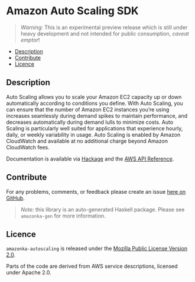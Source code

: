 # Amazon Auto Scaling SDK

> _Warning:_ This is an experimental preview release which is still under heavy development and not intended for public consumption, _caveat emptor_!

* [Description](#description)
* [Contribute](#contribute)
* [Licence](#licence)

## Description

Auto Scaling allows you to scale your Amazon EC2 capacity up or down
automatically according to conditions you define. With Auto Scaling, you can
ensure that the number of Amazon EC2 instances you’re using increases
seamlessly during demand spikes to maintain performance, and decreases
automatically during demand lulls to minimize costs. Auto Scaling is
particularly well suited for applications that experience hourly, daily, or
weekly variability in usage. Auto Scaling is enabled by Amazon CloudWatch and
available at no additional charge beyond Amazon CloudWatch fees.

Documentation is available via [Hackage](http://hackage.haskell.org/package/amazonka-autoscaling)
and the [AWS API Reference](http://docs.aws.amazon.com/AutoScaling/latest/APIReference/Welcome.html).


## Contribute

For any problems, comments, or feedback please create an issue [here on GitHub](https://github.com/brendanhay/amazonka/issues).

> _Note:_ this library is an auto-generated Haskell package. Please see `amazonka-gen` for more information.


## Licence

`amazonka-autoscaling` is released under the [Mozilla Public License Version 2.0](http://www.mozilla.org/MPL/).

Parts of the code are derived from AWS service descriptions, licensed under Apache 2.0.
